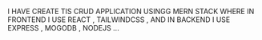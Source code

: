   I HAVE CREATE TIS CRUD APPLICATION USINGG MERN STACK WHERE IN FRONTEND I USE REACT , TAILWINDCSS , AND IN BACKEND I USE EXPRESS , MOGODB , NODEJS ...
